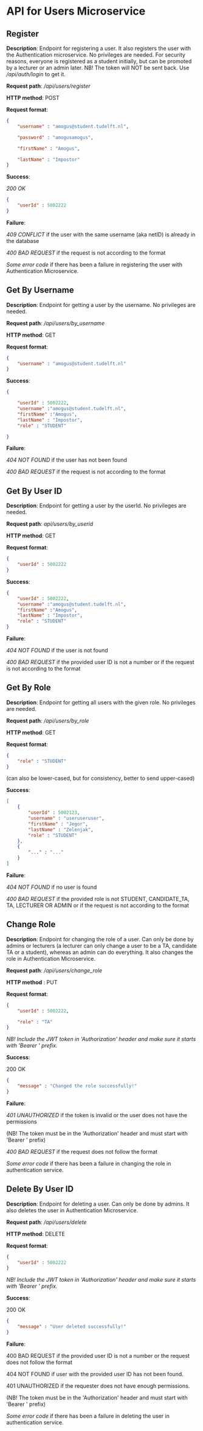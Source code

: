 # API for Users Microservice

## Register

**Description**: Endpoint for registering a user. It also registers the user with the Authentication microservice. No privileges are needed. For security reasons, everyone is registered as a student initially, but can be promoted by a lecturer or an admin later.
				 NB! The token will NOT be sent back. Use */api/auth/login* to get it.

**Request path**: */api/users/register*

**HTTP method**: POST

**Request format**:

```json
{
	"username" : "amogus@student.tudelft.nl",

	"password" : "amogusamogus",

	"firstName" : "Amogus",

	"lastName" : "Impostor"
}
```

**Success**:

_200 OK_

```json
{
	"userId" : 5002222
}
```

**Failure**:

_409 CONFLICT_ if the user with the same username (aka netID) is already in the database

_400 BAD REQUEST_ if the request is not according to the format

_Some error code_ if there has been a failure in registering the user with Authentication Microservice.



## Get By Username

**Description**: Endpoint for getting a user by the username. No privileges are needed.

**Request path**: */api/users/by_username*

**HTTP method**: GET

**Request format**:

```json
{
	"username" : "amogus@student.tudelft.nl"
}
```

**Success**:

```json
{

	"userId" : 5002222,
	"username" :"amogus@student.tudelft.nl",
	"firstName" :"Amogus",
	"lastName" : "Impostor",
	"role" : "STUDENT"

}
```

**Failure**:

_404 NOT FOUND_ if the user has not been found

_400 BAD REQUEST_ if the request is not according to the format



## Get By User ID

**Description**: Endpoint for getting a user by the userId. No privileges are needed.

**Request path**: *api/users/by_userid*

**HTTP method**: GET

**Request format**:

```json
{
	"userId" : 5002222
}
```

**Success**:

```json
{
	"userId" : 5002222,
	"username" :"amogus@student.tudelft.nl",
	"firstName" :"Amogus",
	"lastName" : "Impostor",
	"role" : "STUDENT"
}
```
**Failure**:

_404 NOT FOUND_ if the user is not found

_400 BAD REQUEST_ if the provided user ID is not a number or if the request is not according to the format




## Get By Role

**Description**: Endpoint for getting all users with the given role. No privileges are needed.

**Request path**: */api/users/by_role*

**HTTP method**: GET

**Request format**:

```json
{
	"role" : "STUDENT"
}
```

(can also be lower-cased, but for consistency, better to send upper-cased)

**Success**:

```json
[
	{
		"userId" : 5002123,
		"username" : "useruseruser",
		"firstName" : "Jegor",
		"lastName" : "Zelenjak",
		"role" : "STUDENT"
	},
	{
		"..." : "..."
	}
]
```
**Failure**:

_404 NOT FOUND_ if no user is found

_400 BAD REQUEST_ if the provided role is not STUDENT, CANDIDATE_TA, TA, LECTURER OR ADMIN or if the request is not according to the format



## Change Role

**Description**: Endpoint for changing the role of a user. Can only be done by admins or lecturers (a lecturer can only change a user to be a TA, candidate TA or a student), whereas an admin can do everything. It also changes the role in Authentication Microservice.

**Request path**: */api/users/change_role*

**HTTP method** : PUT

**Request format**:

```json
{
	"userId" : 5002222,

	"role" : "TA"
}
```

_NB! Include the JWT token in &#39;Authorization&#39; header and make sure it starts with &#39;Bearer &#39; prefix._

**Success**:

200 OK

```json
{
	"message" : "Changed the role successfully!"
}
```

**Failure**:

_401 UNAUTHORIZED_ if the token is invalid or the user does not have the permissions

(NB! The token must be in the &#39;Authorization&#39; header and must start with &#39;Bearer &#39; prefix)

_400 BAD REQUEST_ if the request does not follow the format

_Some error code_ if there has been a failure in changing the role in authentication service.



## Delete By User ID

**Description**: Endpoint for deleting a user. Can only be done by admins. It also deletes the user in Authentication Microservice.

**Request path**: */api/users/delete*

**HTTP method**: DELETE

**Request format**:

```json
{
	"userId" : 5002222
}
```

_NB! Include the JWT token in &#39;Authorization&#39; header and make sure it starts with &#39;Bearer &#39; prefix._

**Success**:

200 OK

```json
{
	"message" : "User deleted successfully!"
}
```

**Failure**:

400 BAD REQUEST if the provided user ID is not a number or the request does not follow the format

404 NOT FOUND if user with the provided user ID has not been found.

401 UNAUTHORIZED if the requester does not have enough permissions.

(NB! The token must be in the &#39;Authorization&#39; header and must start with &#39;Bearer &#39; prefix)

_Some error code_ if there has been a failure in deleting the user in authentication service.